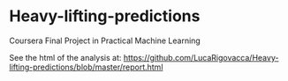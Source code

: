 # Heavy-lifting-predictions
Coursera Final Project in Practical Machine Learning

See the html of the analysis at:
https://github.com/LucaRigovacca/Heavy-lifting-predictions/blob/master/report.html
